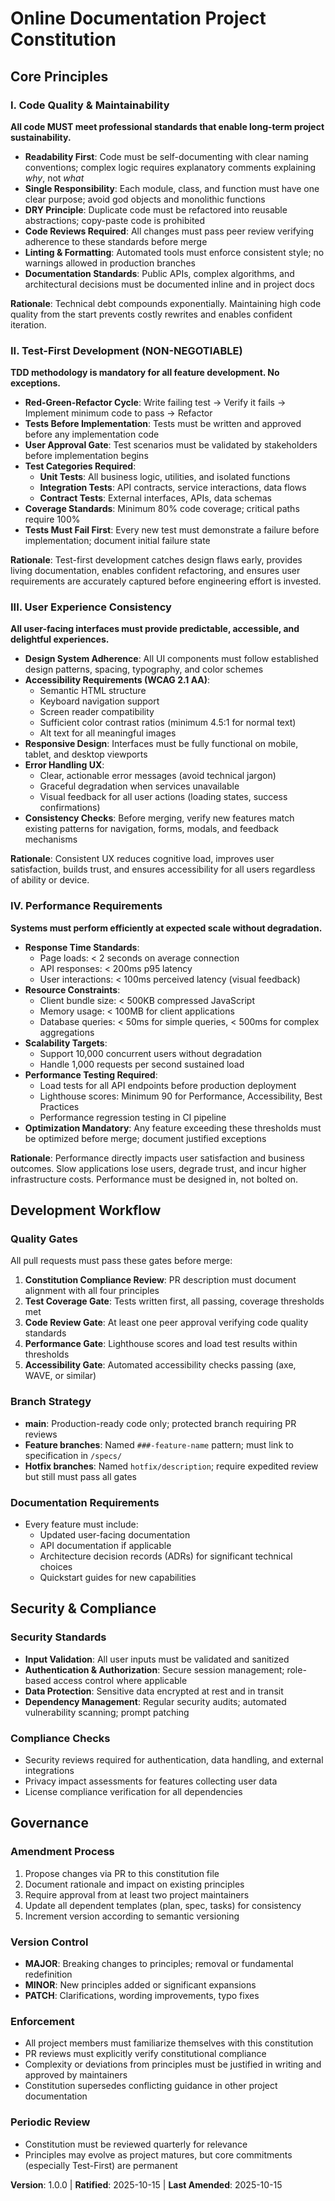 <!--
Sync Impact Report - Constitution Update
Version: 1.0.0 → 1.0.0 (Initial creation)
Ratified: 2025-10-15
Changes:
  - Initial constitution creation with 4 core principles
  - Focus on code quality, testing standards, UX consistency, and performance

Principles Created:
  1. Code Quality & Maintainability
  2. Test-First Development (NON-NEGOTIABLE)
  3. User Experience Consistency
  4. Performance Requirements

Template Status:
  ✅ plan-template.md - Constitution Check section present and compatible
  ✅ spec-template.md - Requirements and success criteria align with principles
  ✅ tasks-template.md - Task organization supports testing and quality standards

Follow-up: None - all templates compatible with initial constitution
-->

# Online Documentation Project Constitution

## Core Principles

### I. Code Quality & Maintainability

**All code MUST meet professional standards that enable long-term project sustainability.**

- **Readability First**: Code must be self-documenting with clear naming conventions; complex logic requires explanatory comments explaining *why*, not *what*
- **Single Responsibility**: Each module, class, and function must have one clear purpose; avoid god objects and monolithic functions
- **DRY Principle**: Duplicate code must be refactored into reusable abstractions; copy-paste code is prohibited
- **Code Reviews Required**: All changes must pass peer review verifying adherence to these standards before merge
- **Linting & Formatting**: Automated tools must enforce consistent style; no warnings allowed in production branches
- **Documentation Standards**: Public APIs, complex algorithms, and architectural decisions must be documented inline and in project docs

**Rationale**: Technical debt compounds exponentially. Maintaining high code quality from the start prevents costly rewrites and enables confident iteration.

### II. Test-First Development (NON-NEGOTIABLE)

**TDD methodology is mandatory for all feature development. No exceptions.**

- **Red-Green-Refactor Cycle**: Write failing test → Verify it fails → Implement minimum code to pass → Refactor
- **Tests Before Implementation**: Tests must be written and approved before any implementation code
- **User Approval Gate**: Test scenarios must be validated by stakeholders before implementation begins
- **Test Categories Required**:
  - **Unit Tests**: All business logic, utilities, and isolated functions
  - **Integration Tests**: API contracts, service interactions, data flows
  - **Contract Tests**: External interfaces, APIs, data schemas
- **Coverage Standards**: Minimum 80% code coverage; critical paths require 100%
- **Tests Must Fail First**: Every new test must demonstrate a failure before implementation; document initial failure state

**Rationale**: Test-first development catches design flaws early, provides living documentation, enables confident refactoring, and ensures user requirements are accurately captured before engineering effort is invested.

### III. User Experience Consistency

**All user-facing interfaces must provide predictable, accessible, and delightful experiences.**

- **Design System Adherence**: All UI components must follow established design patterns, spacing, typography, and color schemes
- **Accessibility Requirements (WCAG 2.1 AA)**:
  - Semantic HTML structure
  - Keyboard navigation support
  - Screen reader compatibility
  - Sufficient color contrast ratios (minimum 4.5:1 for normal text)
  - Alt text for all meaningful images
- **Responsive Design**: Interfaces must be fully functional on mobile, tablet, and desktop viewports
- **Error Handling UX**:
  - Clear, actionable error messages (avoid technical jargon)
  - Graceful degradation when services unavailable
  - Visual feedback for all user actions (loading states, success confirmations)
- **Consistency Checks**: Before merging, verify new features match existing patterns for navigation, forms, modals, and feedback mechanisms

**Rationale**: Consistent UX reduces cognitive load, improves user satisfaction, builds trust, and ensures accessibility for all users regardless of ability or device.

### IV. Performance Requirements

**Systems must perform efficiently at expected scale without degradation.**

- **Response Time Standards**:
  - Page loads: < 2 seconds on average connection
  - API responses: < 200ms p95 latency
  - User interactions: < 100ms perceived latency (visual feedback)
- **Resource Constraints**:
  - Client bundle size: < 500KB compressed JavaScript
  - Memory usage: < 100MB for client applications
  - Database queries: < 50ms for simple queries, < 500ms for complex aggregations
- **Scalability Targets**:
  - Support 10,000 concurrent users without degradation
  - Handle 1,000 requests per second sustained load
- **Performance Testing Required**:
  - Load tests for all API endpoints before production deployment
  - Lighthouse scores: Minimum 90 for Performance, Accessibility, Best Practices
  - Performance regression testing in CI pipeline
- **Optimization Mandatory**: Any feature exceeding these thresholds must be optimized before merge; document justified exceptions

**Rationale**: Performance directly impacts user satisfaction and business outcomes. Slow applications lose users, degrade trust, and incur higher infrastructure costs. Performance must be designed in, not bolted on.

## Development Workflow

### Quality Gates

All pull requests must pass these gates before merge:

1. **Constitution Compliance Review**: PR description must document alignment with all four principles
2. **Test Coverage Gate**: Tests written first, all passing, coverage thresholds met
3. **Code Review Gate**: At least one peer approval verifying code quality standards
4. **Performance Gate**: Lighthouse scores and load test results within thresholds
5. **Accessibility Gate**: Automated accessibility checks passing (axe, WAVE, or similar)

### Branch Strategy

- **main**: Production-ready code only; protected branch requiring PR reviews
- **Feature branches**: Named `###-feature-name` pattern; must link to specification in `/specs/`
- **Hotfix branches**: Named `hotfix/description`; require expedited review but still must pass all gates

### Documentation Requirements

- Every feature must include:
  - Updated user-facing documentation
  - API documentation if applicable
  - Architecture decision records (ADRs) for significant technical choices
  - Quickstart guides for new capabilities

## Security & Compliance

### Security Standards

- **Input Validation**: All user inputs must be validated and sanitized
- **Authentication & Authorization**: Secure session management; role-based access control where applicable
- **Data Protection**: Sensitive data encrypted at rest and in transit
- **Dependency Management**: Regular security audits; automated vulnerability scanning; prompt patching

### Compliance Checks

- Security reviews required for authentication, data handling, and external integrations
- Privacy impact assessments for features collecting user data
- License compliance verification for all dependencies

## Governance

### Amendment Process

1. Propose changes via PR to this constitution file
2. Document rationale and impact on existing principles
3. Require approval from at least two project maintainers
4. Update all dependent templates (plan, spec, tasks) for consistency
5. Increment version according to semantic versioning

### Version Control

- **MAJOR**: Breaking changes to principles; removal or fundamental redefinition
- **MINOR**: New principles added or significant expansions
- **PATCH**: Clarifications, wording improvements, typo fixes

### Enforcement

- All project members must familiarize themselves with this constitution
- PR reviews must explicitly verify constitutional compliance
- Complexity or deviations from principles must be justified in writing and approved by maintainers
- Constitution supersedes conflicting guidance in other project documentation

### Periodic Review

- Constitution must be reviewed quarterly for relevance
- Principles may evolve as project matures, but core commitments (especially Test-First) are permanent

**Version**: 1.0.0 | **Ratified**: 2025-10-15 | **Last Amended**: 2025-10-15
